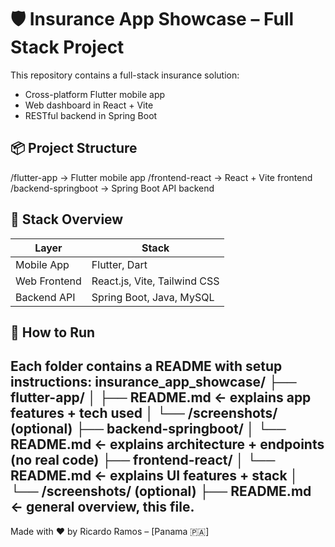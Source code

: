 # 🛡️ Insurance App Showcase – Full Stack Project

This repository contains a full-stack insurance solution:
- Cross-platform Flutter mobile app
- Web dashboard in React + Vite
- RESTful backend in Spring Boot

## 📦 Project Structure

/flutter-app → Flutter mobile app
/frontend-react → React + Vite frontend
/backend-springboot → Spring Boot API backend


## 🚀 Stack Overview

| Layer        | Stack                         |
|--------------|-------------------------------|
| Mobile App   | Flutter, Dart                 |
| Web Frontend | React.js, Vite, Tailwind CSS  |
| Backend API  | Spring Boot, Java, MySQL      |

## 🔧 How to Run

Each folder contains a README with setup instructions:
insurance_app_showcase/
├── flutter-app/
│   ├── README.md  ← explains app features + tech used
│   └── /screenshots/ (optional)
├── backend-springboot/
│   └── README.md  ← explains architecture + endpoints (no real code)
├── frontend-react/
│   └── README.md  ← explains UI features + stack
│   └── /screenshots/ (optional)
├── README.md  ← general overview, this file.
---

Made with ❤️ by Ricardo Ramos – [Panama 🇵🇦]
